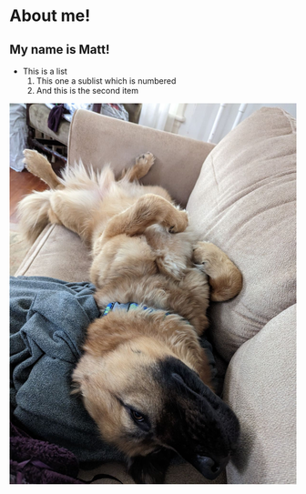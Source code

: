 # About me!

## My name is Matt!

* This is a list
    1. This one a sublist which is numbered
    2. And this is the second item
    
![](img/rufus_bliss.png)



